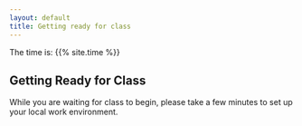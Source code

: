 ```yaml
---
layout: default
title: Getting ready for class
---
```


The time is: {{% site.time %}}

## Getting Ready for Class
While you are waiting for class to begin, please take a few minutes to set up your local work environment.

